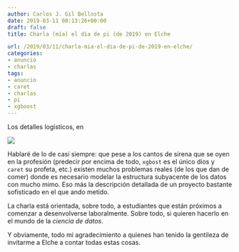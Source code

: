 ```yaml
---
author: Carlos J. Gil Bellosta
date: 2019-03-11 08:13:26+00:00
draft: false
title: Charla (mía) el día de pi (de 2019) en Elche

url: /2019/03/11/charla-mia-el-dia-de-pi-de-2019-en-elche/
categories:
- anuncio
- charlas
tags:
- anuncio
- caret
- charlas
- pi
- xgboost
---
```


Los detalles logísticos, en

![](/wp-uploads/2019/03/piday.jpg)

Hablaré de lo de casi siempre: que pese a los cantos de sirena que se oyen en la profesión (predecir por encima de todo, `xgbost` es el único dios y `caret` su profeta, etc.) existen muchos problemas reales (de los que dan de comer) donde es necesario modelar la estructura subyacente de los datos con mucho mimo. Eso más la descripción detallada de un proyecto bastante sofisticado en el que ando metido.

La charla está orientada, sobre todo, a estudiantes que están próximos a comenzar a desenvolverse laboralmente. Sobre todo, si quieren hacerlo en el mundo de la _ciencia de datos_.

Y obviamente, todo mi agradecimiento a quienes han tenido la gentileza de invitarme a Elche a contar todas estas cosas.